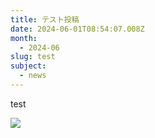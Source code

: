 ```yaml
---
title: テスト投稿
date: 2024-06-01T08:54:07.008Z
month:
  - 2024-06
slug: test
subject:
  - news
---
```

t﻿est

![](/images/diary/test/screenshot-2024-06-01-at-17.34.33.png)
